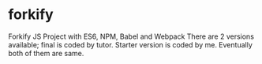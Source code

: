 # forkify
Forkify JS Project with ES6, NPM, Babel and Webpack
There are 2 versions available; final is coded by tutor. Starter version is coded by me. Eventually both of them are same.
